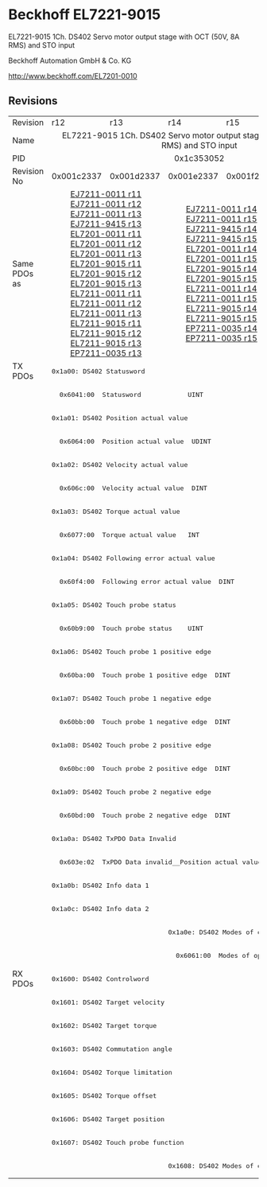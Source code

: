 # Beckhoff EL7221-9015

EL7221-9015 1Ch. DS402 Servo motor output stage with OCT (50V, 8A RMS) and STO input

Beckhoff Automation GmbH & Co. KG

http://www.beckhoff.com/EL7201-0010

## Revisions
<table>
<tr >
<td>Revision</td>
<td>r12</td>
<td>r13</td>
<td>r14</td>
<td>r15</td>
<td>r16</td>
</tr>
<tr >
<td>Name</td>
<td colspan=5 align="center">EL7221-9015 1Ch. DS402 Servo motor output stage with OCT (50V, 8A RMS) and STO input</td>
</tr>
<tr >
<td>PID</td>
<td colspan=5 align="center">0x1c353052</td>
</tr>
<tr >
<td>Revision No</td>
<td>0x001c2337</td>
<td>0x001d2337</td>
<td>0x001e2337</td>
<td>0x001f2337</td>
<td>0x00202337</td>
</tr>
<tr >
<td>Same PDOs as</td>
<td colspan=2 align="center"><a href="EJ7211-0011">EJ7211-0011 r11</a><br/><a href="EJ7211-0011">EJ7211-0011 r12</a><br/><a href="EJ7211-0011">EJ7211-0011 r13</a><br/><a href="EJ7211-9415">EJ7211-9415 r13</a><br/><a href="EL7201-0011">EL7201-0011 r11</a><br/><a href="EL7201-0011">EL7201-0011 r12</a><br/><a href="EL7201-0011">EL7201-0011 r13</a><br/><a href="EL7201-9015">EL7201-9015 r11</a><br/><a href="EL7201-9015">EL7201-9015 r12</a><br/><a href="EL7201-9015">EL7201-9015 r13</a><br/><a href="EL7211-0011">EL7211-0011 r11</a><br/><a href="EL7211-0011">EL7211-0011 r12</a><br/><a href="EL7211-0011">EL7211-0011 r13</a><br/><a href="EL7211-9015">EL7211-9015 r11</a><br/><a href="EL7211-9015">EL7211-9015 r12</a><br/><a href="EL7211-9015">EL7211-9015 r13</a><br/><a href="EP7211-0035">EP7211-0035 r13</a></td>
<td colspan=2 align="center"><a href="EJ7211-0011">EJ7211-0011 r14</a><br/><a href="EJ7211-0011">EJ7211-0011 r15</a><br/><a href="EJ7211-9415">EJ7211-9415 r14</a><br/><a href="EJ7211-9415">EJ7211-9415 r15</a><br/><a href="EL7201-0011">EL7201-0011 r14</a><br/><a href="EL7201-0011">EL7201-0011 r15</a><br/><a href="EL7201-9015">EL7201-9015 r14</a><br/><a href="EL7201-9015">EL7201-9015 r15</a><br/><a href="EL7211-0011">EL7211-0011 r14</a><br/><a href="EL7211-0011">EL7211-0011 r15</a><br/><a href="EL7211-9015">EL7211-9015 r14</a><br/><a href="EL7211-9015">EL7211-9015 r15</a><br/><a href="EP7211-0035">EP7211-0035 r14</a><br/><a href="EP7211-0035">EP7211-0035 r15</a></td>
<td><a href="EJ7211-0011">EJ7211-0011 r16</a><br/><a href="EJ7211-9415">EJ7211-9415 r16</a><br/><a href="EL7201-0011">EL7201-0011 r16</a><br/><a href="EL7201-9015">EL7201-9015 r16</a><br/><a href="EL7211-0011">EL7211-0011 r16</a><br/><a href="EL7211-9015">EL7211-9015 r16</a><br/><a href="EP7211-0035">EP7211-0035 r16</a></td>
</tr>
<tr class="txpdo pdosection">
<td rowspan=26 valign=top>TX PDOs</td>
<td colspan=5 align="left"><pre>0x1a00: DS402 Statusword</pre></td>
<td></td>
</tr>
<tr class="txpdo">
<td colspan=5 align="left"><pre>  0x6041:00  Statusword            UINT</pre></td>
</tr>
<tr class="txpdo pdosection">
<td colspan=5 align="left"><pre>0x1a01: DS402 Position actual value</pre></td>
</tr>
<tr class="txpdo">
<td colspan=5 align="left"><pre>  0x6064:00  Position actual value  UDINT</pre></td>
</tr>
<tr class="txpdo pdosection">
<td colspan=5 align="left"><pre>0x1a02: DS402 Velocity actual value</pre></td>
</tr>
<tr class="txpdo">
<td colspan=5 align="left"><pre>  0x606c:00  Velocity actual value  DINT</pre></td>
</tr>
<tr class="txpdo pdosection">
<td colspan=5 align="left"><pre>0x1a03: DS402 Torque actual value</pre></td>
</tr>
<tr class="txpdo">
<td colspan=5 align="left"><pre>  0x6077:00  Torque actual value   INT</pre></td>
</tr>
<tr class="txpdo pdosection">
<td colspan=5 align="left"><pre>0x1a04: DS402 Following error actual value</pre></td>
</tr>
<tr class="txpdo">
<td colspan=5 align="left"><pre>  0x60f4:00  Following error actual value  DINT</pre></td>
</tr>
<tr class="txpdo pdosection">
<td colspan=5 align="left"><pre>0x1a05: DS402 Touch probe status</pre></td>
</tr>
<tr class="txpdo">
<td colspan=5 align="left"><pre>  0x60b9:00  Touch probe status    UINT</pre></td>
</tr>
<tr class="txpdo pdosection">
<td colspan=5 align="left"><pre>0x1a06: DS402 Touch probe 1 positive edge</pre></td>
</tr>
<tr class="txpdo">
<td colspan=5 align="left"><pre>  0x60ba:00  Touch probe 1 positive edge  DINT</pre></td>
</tr>
<tr class="txpdo pdosection">
<td colspan=5 align="left"><pre>0x1a07: DS402 Touch probe 1 negative edge</pre></td>
</tr>
<tr class="txpdo">
<td colspan=5 align="left"><pre>  0x60bb:00  Touch probe 1 negative edge  DINT</pre></td>
</tr>
<tr class="txpdo pdosection">
<td colspan=5 align="left"><pre>0x1a08: DS402 Touch probe 2 positive edge</pre></td>
</tr>
<tr class="txpdo">
<td colspan=5 align="left"><pre>  0x60bc:00  Touch probe 2 positive edge  DINT</pre></td>
</tr>
<tr class="txpdo pdosection">
<td colspan=5 align="left"><pre>0x1a09: DS402 Touch probe 2 negative edge</pre></td>
</tr>
<tr class="txpdo">
<td colspan=5 align="left"><pre>  0x60bd:00  Touch probe 2 negative edge  DINT</pre></td>
</tr>
<tr class="txpdo pdosection">
<td colspan=5 align="left"><pre>0x1a0a: DS402 TxPDO Data Invalid</pre></td>
</tr>
<tr class="txpdo">
<td colspan=5 align="left"><pre>  0x603e:02  TxPDO Data invalid__Position actual value  BOOL</pre></td>
</tr>
<tr class="txpdo pdosection">
<td colspan=5 align="left"><pre>0x1a0b: DS402 Info data 1</pre></td>
</tr>
<tr class="txpdo pdosection">
<td colspan=5 align="left"><pre>0x1a0c: DS402 Info data 2</pre></td>
</tr>
<tr class="txpdo pdosection">
<td colspan=2 align="left"></td>
<td colspan=3 align="left"><pre>0x1a0e: DS402 Modes of operation display</pre></td>
</tr>
<tr class="txpdo">
<td colspan=2 align="left"></td>
<td colspan=3 align="left"><pre>  0x6061:00  Modes of operation display  USINT</pre></td>
</tr>
<tr class="rxpdo pdosection">
<td rowspan=9 valign=top>RX PDOs</td>
<td colspan=5 align="left"><pre>0x1600: DS402 Controlword</pre></td>
<td></td>
</tr>
<tr class="rxpdo pdosection">
<td colspan=5 align="left"><pre>0x1601: DS402 Target velocity</pre></td>
</tr>
<tr class="rxpdo pdosection">
<td colspan=5 align="left"><pre>0x1602: DS402 Target torque</pre></td>
</tr>
<tr class="rxpdo pdosection">
<td colspan=5 align="left"><pre>0x1603: DS402 Commutation angle</pre></td>
</tr>
<tr class="rxpdo pdosection">
<td colspan=5 align="left"><pre>0x1604: DS402 Torque limitation</pre></td>
</tr>
<tr class="rxpdo pdosection">
<td colspan=5 align="left"><pre>0x1605: DS402 Torque offset</pre></td>
</tr>
<tr class="rxpdo pdosection">
<td colspan=5 align="left"><pre>0x1606: DS402 Target position</pre></td>
</tr>
<tr class="rxpdo pdosection">
<td colspan=5 align="left"><pre>0x1607: DS402 Touch probe function</pre></td>
</tr>
<tr class="rxpdo pdosection">
<td colspan=2 align="left"></td>
<td colspan=3 align="left"><pre>0x1608: DS402 Modes of operation</pre></td>
</tr>
</table>

